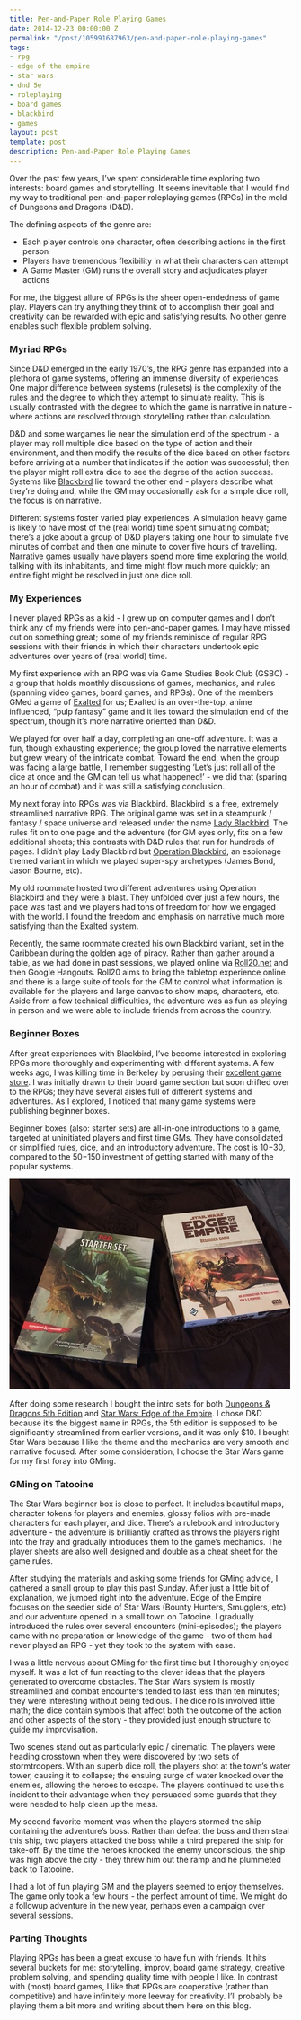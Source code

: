 ```yaml
---
title: Pen-and-Paper Role Playing Games
date: 2014-12-23 00:00:00 Z
permalink: "/post/105991687963/pen-and-paper-role-playing-games"
tags:
- rpg
- edge of the empire
- star wars
- dnd 5e
- roleplaying
- board games
- blackbird
- games
layout: post
template: post
description: Pen-and-Paper Role Playing Games
---
```


Over the past few years, I’ve spent considerable time exploring two interests: board games and storytelling. It seems inevitable that I would find my way to traditional pen-and-paper roleplaying games (RPGs) in the mold of Dungeons and Dragons (D&D).

The defining aspects of the genre are:

*   Each player controls one character, often describing actions in the first person
*   Players have tremendous flexibility in what their characters can attempt
*   A Game Master (GM) runs the overall story and adjudicates player actions

For me, the biggest allure of RPGs is the sheer open-endedness of game play. Players can try anything they think of to accomplish their goal and creativity can be rewarded with epic and satisfying results. No other genre enables such flexible problem solving.

### Myriad RPGs

Since D&D emerged in the early 1970’s, the RPG genre has expanded into a plethora of game systems, offering an immense diversity of experiences. One major difference between systems (rulesets) is the complexity of the rules and the degree to which they attempt to simulate reality. This is usually contrasted with the degree to which the game is narrative in nature - where actions are resolved through storytelling rather than calculation.

D&D and some wargames lie near the simulation end of the spectrum - a player may roll multiple dice based on the type of action and their environment, and then modify the results of the dice based on other factors before arriving at a number that indicates if the action was successful; then the player might roll extra dice to see the degree of the action success. Systems like [Blackbird](http://www.onesevendesign.com/ladyblackbird/) lie toward the other end - players describe what they’re doing and, while the GM may occasionally ask for a simple dice roll, the focus is on narrative.

Different systems foster varied play experiences. A simulation heavy game is likely to have most of the (real world) time spent simulating combat; there’s a joke about a group of D&D players taking one hour to simulate five minutes of combat and then one minute to cover five hours of travelling. Narrative games usually have players spend more time exploring the world, talking with its inhabitants, and time might flow much more quickly; an entire fight might be resolved in just one dice roll.

### My Experiences

I never played RPGs as a kid - I grew up on computer games and I don’t think any of my friends were into pen-and-paper games. I may have missed out on something great; some of my friends reminisce of regular RPG sessions with their friends in which their characters undertook epic adventures over years of (real world) time.

My first experience with an RPG was via Game Studies Book Club (GSBC) - a group that holds monthly discussions of games, mechanics, and rules (spanning video games, board games, and RPGs). One of the members GMed a game of [Exalted](https://en.wikipedia.org/wiki/Exalted) for us; Exalted is an over-the-top, anime influenced,  “pulp fantasy” game and it lies toward the simulation end of the spectrum, though it’s more narrative oriented than D&D. 

We played for over half a day, completing an one-off adventure. It was a fun, though exhausting experience; the group loved the narrative elements but grew weary of the intricate combat. Toward the end, when the group was facing a large battle, I remember suggesting ‘Let’s just roll all of the dice at once and the GM can tell us what happened!’ - we did that (sparing an hour of combat) and it was still a satisfying conclusion.

My next foray into RPGs was via Blackbird. Blackbird is a free, extremely streamlined narrative RPG. The original game was set in a steampunk / fantasy / space universe and released under the name [Lady Blackbird](http://www.onesevendesign.com/ladyblackbird/). The rules fit on to one page and the adventure (for GM eyes only, fits on a few additional sheets; this contrasts with D&D rules that run for hundreds of pages. I didn’t play Lady Blackbird but [Operation Blackbird](http://mightyatom.blogspot.com/2011/05/operation-blackbird.html), an espionage themed variant in which we played super-spy archetypes (James Bond, Jason Bourne, etc).

My old roommate hosted two different adventures using Operation Blackbird and they were a blast. They unfolded over just a few hours, the pace was fast and we players had tons of freedom for how we engaged with the world. I found the freedom and emphasis on narrative much more satisfying than the Exalted system.

Recently, the same roommate created his own Blackbird variant, set in the Caribbean during the golden age of piracy. Rather than gather around a table, as we had done in past sessions, we played online via [Roll20.net](https://app.roll20.net/home) and then Google Hangouts. Roll20 aims to bring the tabletop experience online and there is a large suite of tools for the GM to control what information is available for the players and large canvas to show maps, characters, etc. Aside from a few technical difficulties, the adventure was as fun as playing in person and we were able to include friends from across the country.

### Beginner Boxes

After great experiences with Blackbird, I’ve become interested in exploring RPGs more thoroughly and experimenting with different systems. A few weeks ago, I was killing time in Berkeley by perusing their [excellent game store](http://www.gamesofberkeley.com/). I was initially drawn to their board game section but soon drifted over to the RPGs; they have several aisles full of different systems and adventures. As I explored, I noticed that many game systems were publishing beginner boxes. 

Beginner boxes (also: starter sets) are all-in-one introductions to a game, targeted at uninitiated players and first time GMs. They have consolidated or simplified rules, dice, and an introductory adventure. The cost is $10-$30, compared to the $50-$150 investment of getting started with many of the popular systems.

![](/images/3efb202edc9e474d31e8bdf849b05a8d3fd7b64d2b77a804533d1a12af275a94.jpg)

After doing some research I bought the intro sets for both [Dungeons & Dragons 5th Edition](http://www.amazon.com/gp/product/0786965592/ref=as_li_tl?ie=UTF8&camp=1789&creative=390957&creativeASIN=0786965592&linkCode=as2&tag=randylubincom-20&linkId=LRQMBU2VFUROJYLA) and [Star Wars: Edge of the Empire](http://www.amazon.com/gp/product/1616615931/ref=as_li_tl?ie=UTF8&camp=1789&creative=390957&creativeASIN=1616615931&linkCode=as2&tag=randylubincom-20&linkId=XNB6TKQYTWKJTV5M). I chose D&D because it’s the biggest name in RPGs, the 5th edition is supposed to be significantly streamlined from earlier versions, and it was only $10. I bought Star Wars because I like the theme and the mechanics are very smooth and narrative focused. After some consideration, I choose the Star Wars game for my first foray into GMing.

### GMing on Tatooine

The Star Wars beginner box is close to perfect. It includes beautiful maps, character tokens for players and enemies, glossy folios with pre-made characters for each player, and dice. There’s a rulebook and introductory adventure - the adventure is brilliantly crafted as throws the players right into the fray and gradually introduces them to the game’s mechanics. The player sheets are also well designed and double as a cheat sheet for the game rules.

After studying the materials and asking some friends for GMing advice, I gathered a small group to play this past Sunday. After just a little bit of explanation, we jumped right into the adventure. Edge of the Empire focuses on the seedier side of Star Wars (Bounty Hunters, Smugglers, etc) and our adventure opened in a small town on Tatooine. I gradually introduced the rules over several encounters (mini-episodes); the players came with no preparation or knowledge of the game - two of them had never played an RPG - yet they took to the system with ease.

I was a little nervous about GMing for the first time but I thoroughly enjoyed myself. It was a lot of fun reacting to the clever ideas that the players generated to overcome obstacles. The Star Wars system is mostly streamlined and combat encounters tended to last less than ten minutes; they were interesting without being tedious. The dice rolls involved little math; the dice contain symbols that affect both the outcome of the action and other aspects of the story - they provided just enough structure to guide my improvisation.

Two scenes stand out as particularly epic / cinematic. The players were heading crosstown when they were discovered by two sets of stormtroopers. With an superb dice roll, the players shot at the town’s water tower, causing it to collapse; the ensuing surge of water knocked over the enemies, allowing the heroes to escape. The players continued to use this incident to their advantage when they persuaded some guards that they were needed to help clean up the mess. 

My second favorite moment was when the players stormed the ship containing the adventure’s boss. Rather than defeat the boss and then steal this ship, two players attacked the boss while a third prepared the ship for take-off. By the time the heroes knocked the enemy unconscious, the ship was high above the city - they threw him out the ramp and he plummeted back to Tatooine.

I had a lot of fun playing GM and the players seemed to enjoy themselves. The game only took a few hours - the perfect amount of time. We might do a followup adventure in the new year, perhaps even a campaign over several sessions.

### Parting Thoughts

Playing RPGs has been a great excuse to have fun with friends. It hits several buckets for me: storytelling, improv, board game strategy, creative problem solving, and spending quality time with people I like. In contrast with (most) board games, I like that RPGs are cooperative (rather than competitive) and have infinitely more leeway for creativity. I’ll probably be playing them a bit more and writing about them here on this blog.